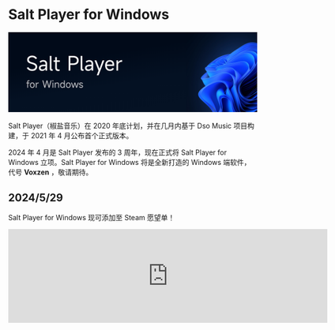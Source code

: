 # Salt Player for Windows

<img src="../../res/drawable/bg_spw_w_header.png">

Salt Player（椒盐音乐）在 2020 年底计划，并在几月内基于 Dso Music 项目构建，于 2021 年 4 月公布首个正式版本。

2024 年 4 月是 Salt Player 发布的 3 周年，现在正式将 Salt Player for Windows 立项。Salt Player for Windows 将是全新打造的 Windows 端软件，代号 **Voxzen** ，敬请期待。

## 2024/5/29

Salt Player for Windows 现可添加至 Steam 愿望单！

<iframe src="https://store.steampowered.com/widget/3009140/" frameborder="0" width="646" height="190"></iframe>